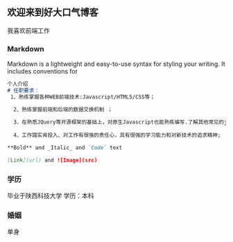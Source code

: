 ## 欢迎来到好大口气博客
  我喜欢前端工作
 


### Markdown

Markdown is a lightweight and easy-to-use syntax for styling your writing. It includes conventions for

```markdown
个人介绍
# 任职要求：
 1、熟练掌握各种WEB前端技术:Javascript/HTML5/CSS等；

  2、熟练掌握前端和后端的数据交换机制 ；
  
  3、在熟悉JQuery等开源框架的基础上，对原生Javascript也能熟练编写.了解其他常见的js库; 
  
  4、工作踏实肯投入、对工作有很强的责任心，具有很强的学习能力和对新技术的追求精神;

**Bold** and _Italic_ and `Code` text

[Link](url) and ![Image](src)
```

### 学历

  毕业于陕西科技大学
  学历：本科

### 婚姻

单身
